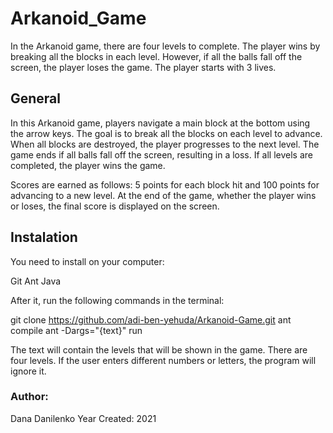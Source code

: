 # Arkanoid_Game
In the Arkanoid game, there are four levels to complete. The player wins by breaking all the blocks in each level. However, if all the balls fall off the screen, the player loses the game. The player starts with 3 lives.
## General
In this Arkanoid game, players navigate a main block at the bottom using the arrow keys. The goal is to break all the blocks on each level to advance. When all blocks are destroyed, the player progresses to the next level. The game ends if all balls fall off the screen, resulting in a loss. If all levels are completed, the player wins the game.

Scores are earned as follows: 5 points for each block hit and 100 points for advancing to a new level. At the end of the game, whether the player wins or loses, the final score is displayed on the screen.
## Instalation
You need to install on your computer:

Git
Ant
Java

After it, run the following commands in the terminal:

git clone https://github.com/adi-ben-yehuda/Arkanoid-Game.git
ant compile
ant -Dargs="{text}" run

The text will contain the levels that will be shown in the game. There are four levels.
If the user enters different numbers or letters, the program will ignore it.

### Author:
Dana Danilenko
Year Created: 2021

